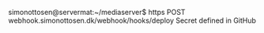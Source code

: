 simonottosen@servermat:~/mediaserver$ https POST webhook.simonottosen.dk/webhook/hooks/deploy
Secret defined in GitHub